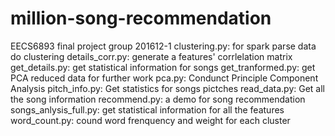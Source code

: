 # million-song-recommendation
EECS6893 final project group 201612-1
clustering.py: for spark parse data do clustering 
details_corr.py: generate a features' corrlelation matrix
get_details.py: get statistical information for songs
get_tranformed.py: get PCA reduced data for further work
pca.py: Condunct Principle Component Analysis
pitch_info.py: Get statistics for songs pictches
read_data.py: Get all the song information
recommend.py: a demo for song recommendation
songs_anlysis_full.py: get statistical information for all the features 
word_count.py: cound word frenquency and weight for each cluster
